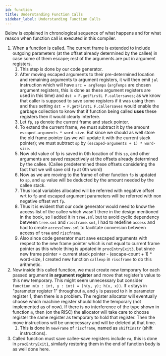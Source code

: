 ```yaml
---
id: function 
title: Understanding Function Calls
sidebar_label: Understanding Function Calls
---
```



Below is explained in chronological sequence of what happens and for what reason when function call is executed in this compiler. 

1. When a function is called. The current frame is extended to include outgoing parameters (at the offset already determined by the callee) in case some of them escape; rest of the arguments are put in argument registers.
   1. This step is done by our code generator. 
   2. After moving escaped arguments to their pre-determined location and remaining arguments to argument registers, it will then emit `jal` instruction which will have `src = argTemps` (`argTemps` are chosen argument registers, this is done as these argument registers are used in this time) and `dst = F.getFirstL F.callersaves`; as we know that caller is supposed to save some registers if it was using them and thus setting `dst = F.getFirstL F.callersaves` would enable the garbage collection to know that if function being called **uses** these registers then it would clearly interfere.
   3. Let `fp`, `sp` denote the current frame and stack pointer. 
   4. To extend the current frame, we must subtract it by the amount `escaped-arguments * word-size`. But since we should as well store the old frame pointer (as we will update it with the current stack pointer); we must subtract `sp` by `(escaped-arguments + 1) * word-size`.
   5. Now old value of fp is saved in 0th location of this `sp`, and other arguments are saved respectively at the offsets already determined by the callee. (Callee predetermined these offsets considering the fact that we will save old `fp` at 0th word)
   6. Now as we are moving to the frame of other function `fp` is updated to `sp`, and `sp` value will be deducted by the amount needed by the callee stack. 
   7. Thus local variables allocated will be referred with negative offset wrt to `fp` and escaped argument parameters will be referred with non negative offset wrt `fp`.
   8. Thus it is evident that our code generator would need to know the access list of the callee which wasn't there in the design mentioned in the book, so I added it in `tree.sml` but to avoid cyclic dependency between `tree.sml` and `riscframe.sml`, I had to redefine `access` and had to create `accessConv.sml` to facilitate conversion between access of `tree` and `riscframe`.
   9. Also since code generator must save escaped arguments with respect to the new frame pointer which is not equal to current frame pointer as this whole thing is updated in `procEntryExit3`, but since new frame pointer = current stack pointer - (escape-count + 1) * word-size, I created new function `callexp` in `riscframe` to do this arithmetic.
2. Now inside this called function, we must create new temporary for each passed argument **in argument register** and move that register's value to this new temporary. This might seem unnecessary but consider `function m(x : int, y : int) = (h(y, y); h(x, x))`. If `x` stays in "parameter register 1" throughout `m`, and `y` is passed to `h` in parameter register 1, then there is a problem. The register allocator will eventually choose which machine register should hold the temporary (not implemented as of now). If there is no interference of the type shown in function `m`, then (on the RISC) the allocator will take care to choose register the same register as temporary to hold that register. Then the move instructions will be unnecessary and will be deleted at that time.
   1. This is done in `newFrame` of `riscframe`, named as `shiftInstr` (shift instructions).
3. Called function must save callee-save registers include `ra`, this is done in `procEntryExit1`, similarly restoring them in the end of function body is as well done here.